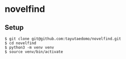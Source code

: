 # novelfind

## Setup
```
$ git clone git@github.com:tayutaedomo/novelfind.git 
$ cd novelfind
$ python3 -m venv venv 
$ source venv/bin/activate
```

